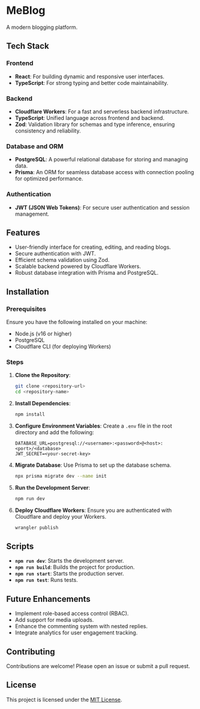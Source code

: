 # MeBlog

A modern blogging platform.

## Tech Stack

### Frontend
- **React**: For building dynamic and responsive user interfaces.
- **TypeScript**: For strong typing and better code maintainability.

### Backend
- **Cloudflare Workers**: For a fast and serverless backend infrastructure.
- **TypeScript**: Unified language across frontend and backend.
- **Zod**: Validation library for schemas and type inference, ensuring consistency and reliability.

### Database and ORM
- **PostgreSQL**: A powerful relational database for storing and managing data.
- **Prisma**: An ORM for seamless database access with connection pooling for optimized performance.

### Authentication
- **JWT (JSON Web Tokens)**: For secure user authentication and session management.

## Features
- User-friendly interface for creating, editing, and reading blogs.
- Secure authentication with JWT.
- Efficient schema validation using Zod.
- Scalable backend powered by Cloudflare Workers.
- Robust database integration with Prisma and PostgreSQL.

## Installation

### Prerequisites
Ensure you have the following installed on your machine:
- Node.js (v16 or higher)
- PostgreSQL
- Cloudflare CLI (for deploying Workers)

### Steps

1. **Clone the Repository**:
   ```bash
   git clone <repository-url>
   cd <repository-name>
   ```

2. **Install Dependencies**:
   ```bash
   npm install
   ```

3. **Configure Environment Variables**:
   Create a `.env` file in the root directory and add the following:
   ```env
   DATABASE_URL=postgresql://<username>:<password>@<host>:<port>/<database>
   JWT_SECRET=<your-secret-key>
   ```

4. **Migrate Database**:
   Use Prisma to set up the database schema.
   ```bash
   npx prisma migrate dev --name init
   ```

5. **Run the Development Server**:
   ```bash
   npm run dev
   ```

6. **Deploy Cloudflare Workers**:
   Ensure you are authenticated with Cloudflare and deploy your Workers.
   ```bash
   wrangler publish
   ```

## Scripts

- **`npm run dev`**: Starts the development server.
- **`npm run build`**: Builds the project for production.
- **`npm run start`**: Starts the production server.
- **`npm run test`**: Runs tests.



## Future Enhancements
- Implement role-based access control (RBAC).
- Add support for media uploads.
- Enhance the commenting system with nested replies.
- Integrate analytics for user engagement tracking.

## Contributing
Contributions are welcome! Please open an issue or submit a pull request.

## License
This project is licensed under the [MIT License](LICENSE).
